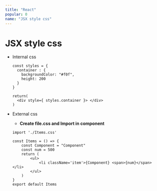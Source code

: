 ```yaml
---
title: "React"
popular: 0
name: "JSX style css"
---
```


# JSX style css

- Internal css

  ```
  const styles = {
    container : {
      backgroundColor: "#f0f",
      height: 200
    }
  }
  ```

  ```
  return(
    <div style={ styles.container }> </div>
  )
  ```

- External css

  - **Create file.css and Import in component**

  ```
  import './Items.css'
  ```

  ```
  const Items = () => {
      const Component = "Component"
      const num = 500
      return (
          <ul>
              <li className='item'>{Component} <span>{num}</span></li>
          </ul>
      )
  }
  export default Items
  ```
